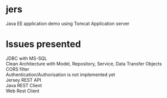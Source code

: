 # jers
Java EE application demo using Tomcat Application server


# Issues presented
JDBC with MS-SQL \
Clean Architecture with Model, Repository, Service, Data Transfer Objects \
CORS filter \
Authentication/Authorisation is not implemented yet \
Jersey REST API \
Java REST Client \
Web Rest Client 

